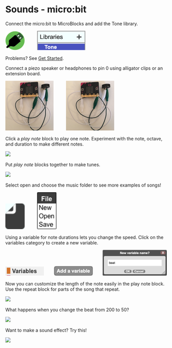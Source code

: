 # Sounds - micro:bit

Connect the micro:bit to MicroBlocks and add the Tone library.

<img src="files/greenCircle.jpg" width="60">&nbsp;&nbsp;&nbsp;&nbsp;&nbsp;&nbsp;&nbsp;&nbsp;&nbsp;&nbsp;<img src="files/tone-library.png" width="150">

Problems? See [Get Started](https://microblocks.fun/get-started).

Connect a piezo speaker or headphones to pin 0 using alligator clips or an extension board.

<img src="files/connect-piezo-1.jpg" width="150">&nbsp;&nbsp;&nbsp;&nbsp;&nbsp;&nbsp;&nbsp;&nbsp;&nbsp;&nbsp;<img src="files/connect-piezo-1.jpg" width="150">

Click a *play note* block to play one note. Experiment with the note, octave, and duration to make different notes.

<img src="https://microblocks.fun/render?json=%7B%22libs%22:%20%5B%22Tone%22%5D%2C%20%22locale%22:%20%22English%22%2C%20%22scale%22:%201%2C%20%22script%22:%20%22script%2010%2010%20%7B%27play%20tone%27%20%27C%27%200%20500;%7D%22%7D">

Put *play note* blocks together to make tunes.

<img src="https://microblocks.fun/render?json=%7B%22libs%22:%20%5B%22Tone%22%5D%2C%20%22locale%22:%20%22English%22%2C%20%22scale%22:%201%2C%20%22script%22:%20%22script%2010%2010%20%7B%27play%20tone%27%20%27C%27%200%20500;%20%27play%20tone%27%20%27D%27%200%20500;%20%27play%20tone%27%20%27E%27%200%20500;%20%27play%20tone%27%20%27C%27%200%20500;%7D%22%7D">

Select open and choose the music folder to see more examples of songs!

<img src="files/file-button.png" width="60">&nbsp;&nbsp;&nbsp;&nbsp;&nbsp;&nbsp;&nbsp;&nbsp;&nbsp;&nbsp;<img src="files/file-menu.png" width="60">

Using a variable for note durations lets you change the speed.  Click on the variables category to create a new variable.

<img src="files/variables.png" width="120">&nbsp;&nbsp;&nbsp;&nbsp;&nbsp;&nbsp;&nbsp;&nbsp;<img src="files/variables-button.png" width="120">&nbsp;&nbsp;&nbsp;&nbsp;&nbsp;&nbsp;&nbsp;&nbsp;<img src="files/variable-name.png" width="200">

Now you can customize the length of the note easily in the play note block. Use the repeat block for parts of the song that repeat. 

<img src="https://microblocks.fun/render?json=%7B%22libs%22:%20%5B%22Tone%22%5D%2C%20%22locale%22:%20%22English%22%2C%20%22scale%22:%201.0%2C%20%22script%22:%20%22script%2010%2010%20%7B%20whenStarted;%20beat%20=%20200;%20repeat%202%20%7B%20%27play%20tone%27%20%27C%27%201%20beat;%20%27play%20tone%27%20%27D%27%201%20beat;%20%27play%20tone%27%20%27E%27%201%20beat;%20%27play%20tone%27%20%27C%27%201%20beat;%7D;%20repeat%202%20%7B%20%27play%20tone%27%20%27E%27%201%20beat;%20%27play%20tone%27%20%27F%27%201%20beat;%20%27play%20tone%27%20%27G%27%201%20%282%20%2A%20beat%29;%7D;%7D%20%22%7D">

What happens when you change the beat from 200 to 50?

<img src="https://microblocks.fun/render?json=%7B%22libs%22:%20%5B%22Tone%22%5D%2C%20%22locale%22:%20%22English%22%2C%20%22scale%22:%201.0%2C%20%22script%22:%20%22script%2010%2010%20%7B%20beat%20=%2050;%7D%20%22%7D">

Want to make a sound effect? 
Try this!

<img src="https://microblocks.fun/render?json=%7B%22libs%22:%20%5B%22Tone%22%5D%2C%20%22locale%22:%20%22English%22%2C%20%22scale%22:%201.0%2C%20%22script%22:%20%22script%2010%2010%20%7B%20for%20i%2050%20%7B%20playMIDIKey%20%28i%20+%2050%29%203;%7D;%7D%20%22%7D">